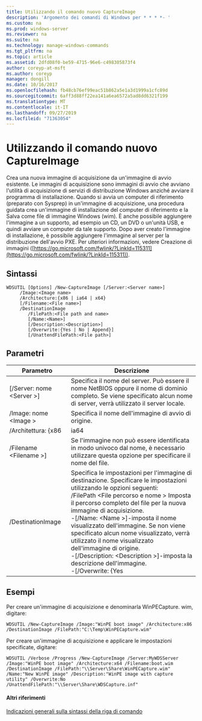 ```yaml
---
title: Utilizzando il comando nuovo CaptureImage
description: 'Argomento dei comandi di Windows per * * * *- '
ms.custom: na
ms.prod: windows-server
ms.reviewer: na
ms.suite: na
ms.technology: manage-windows-commands
ms.tgt_pltfrm: na
ms.topic: article
ms.assetid: 2dfd08f0-be59-4715-96e6-c498305873f4
author: coreyp-at-msft
ms.author: coreyp
manager: dongill
ms.date: 10/16/2017
ms.openlocfilehash: fb48cb76ef99eac51b862a5e1a3d1999a1cfc89d
ms.sourcegitcommit: 6aff3d88ff22ea141a6ea6572a5ad8dd6321f199
ms.translationtype: MT
ms.contentlocale: it-IT
ms.lasthandoff: 09/27/2019
ms.locfileid: "71363054"
---
```

# <a name="using-the-new-captureimage-command"></a>Utilizzando il comando nuovo CaptureImage



Crea una nuova immagine di acquisizione da un'immagine di avvio esistente. Le immagini di acquisizione sono immagini di avvio che avviano l'utilità di acquisizione di servizi di distribuzione Windows anziché avviare il programma di installazione. Quando si avvia un computer di riferimento (preparato con Sysprep) in un'immagine di acquisizione, una procedura guidata crea un'immagine di installazione del computer di riferimento e la Salva come file di immagine Windows (wim). È anche possibile aggiungere l'immagine a un supporto, ad esempio un CD, un DVD o un'unità USB, e quindi avviare un computer da tale supporto. Dopo aver creato l'immagine di installazione, è possibile aggiungere l'immagine al server per la distribuzione dell'avvio PXE. Per ulteriori informazioni, vedere Creazione di immagini ([https://go.microsoft.com/fwlink/?LinkId=115311](https://go.microsoft.com/fwlink/?LinkId=115311)).

## <a name="syntax"></a>Sintassi

```
WDSUTIL [Options] /New-CaptureImage [/Server:<Server name>]
     /Image:<Image name>
     /Architecture:{x86 | ia64 | x64}
     [/Filename:<File name>]
     /DestinationImage
        /FilePath:<File path and name>
        [/Name:<Name>]
        [/Description:<Description>]
        [/Overwrite:{Yes | No | Append}]
        [/UnattendFilePath:<File path>]
```

## <a name="parameters"></a>Parametri

|        Parametro         |                                                                                                                                                                                                                         Descrizione                                                                                                                                                                                                                          |
|--------------------------|--------------------------------------------------------------------------------------------------------------------------------------------------------------------------------------------------------------------------------------------------------------------------------------------------------------------------------------------------------------------------------------------------------------------------------------------------------------|
| [/Server: nome \<Server >] |                                                                                                                                       Specifica il nome del server. Può essere il nome NetBIOS oppure il nome di dominio completo. Se viene specificato alcun nome di server, verrà utilizzato il server locale.                                                                                                                                        |
|   /Image: nome \<Image >   |                                                                                                                                                                                                         Specifica il nome dell'immagine di avvio di origine.                                                                                                                                                                                                         |
|   /Architettura: {x86    |                                                                                                                                                                                                                             ia64                                                                                                                                                                                                                             |
| /Filename \<Filename >] |                                                                                                                                                                            Se l'immagine non può essere identificata in modo univoco dal nome, è necessario utilizzare questa opzione per specificare il nome del file.                                                                                                                                                                            |
|    /DestinationImage     | Specifica le impostazioni per l'immagine di destinazione. Specificare le impostazioni utilizzando le opzioni seguenti:</br>/FilePath \<File percorso e nome > Imposta il percorso completo del file per la nuova immagine di acquisizione.</br>-[/Name: \<Name >]-imposta il nome visualizzato dell'immagine. Se non viene specificato alcun nome visualizzato, verrà utilizzato il nome visualizzato dell'immagine di origine.</br>-[/Description: \<Description >]-imposta la descrizione dell'immagine.</br>-[/Overwrite: {Yes |

## <a name="BKMK_examples"></a>Esempi

Per creare un'immagine di acquisizione e denominarla WinPECapture. wim, digitare:
```
WDSUTIL /New-CaptureImage /Image:"WinPE boot image" /Architecture:x86 /DestinationImage /FilePath:"C:\Temp\WinPECapture.wim"
```
Per creare un'immagine di acquisizione e applicare le impostazioni specificate, digitare:
```
WDSUTIL /Verbose /Progress /New-CaptureImage /Server:MyWDSServer /Image:"WinPE boot image" /Architecture:x64 /Filename:boot.wim 
/DestinationImage /FilePath:"\\Server\Share\WinPECapture.wim" /Name:"New WinPE image" /Description:"WinPE image with capture utility" /Overwrite:No /UnattendFilePath:"\\Server\Share\WDSCapture.inf"
```

#### <a name="additional-references"></a>Altri riferimenti

[Indicazioni generali sulla sintassi della riga di comando](command-line-syntax-key.md)